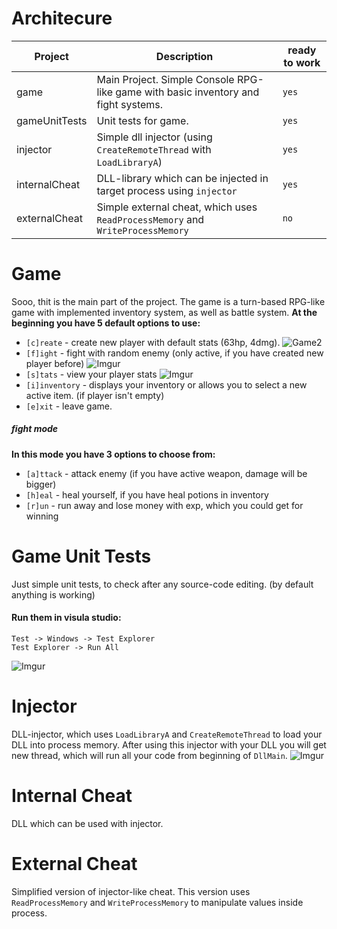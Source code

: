 # Architecure
| Project | Description |ready to work|
| ------ | -------------|-------------|
| game | Main Project. Simple Console RPG-like game with basic inventory and fight systems. | ```yes```|
| gameUnitTests | Unit tests for game. | ```yes``` |
| injector | Simple dll injector (using ```CreateRemoteThread``` with ```LoadLibraryA```)  | ```yes```|
| internalCheat | DLL-library which can be injected in target process using ```injector``` | ```yes```|
| externalCheat | Simple external cheat, which uses ```ReadProcessMemory``` and ```WriteProcessMemory``` | ```no```
 # Game
Sooo, thit is the main part of the project. The game is a turn-based RPG-like game with implemented inventory system, as well as battle system. 
__At the beginning you have 5 default options to use:__
- ```[c]reate``` - create new player with default stats (63hp, 4dmg). 
![Game2](https://i.imgur.com/HoD4JF0.png)
- ```[f]ight``` - fight with random enemy (only active, if you have created new player before)
![Imgur](https://i.imgur.com/ais1Etk.png)
- ```[s]tats``` - view your player stats
![Imgur](https://i.imgur.com/h5oIWQZ.png)
- ```[i]inventory``` - displays your inventory or allows you to select a new active item. (if player isn't empty)
- ```[e]xit``` - leave game.
##### fight mode
__In this mode you have 3 options to choose from:__
- ```[a]ttack``` - attack enemy (if you have active weapon, damage will be bigger)
- ```[h]eal``` - heal yourself, if you have heal potions in inventory
- ```[r]un``` - run away and lose money with exp, which you could get for winning
# Game Unit Tests
Just simple unit tests, to check after any source-code editing. (by default anything is working)
#### Run them in visula studio: 
    Test -> Windows -> Test Explorer
    Test Explorer -> Run All
![Imgur](https://i.imgur.com/wV9JVZG.png)
# Injector
DLL-injector, which uses ```LoadLibraryA``` and ```CreateRemoteThread``` to load your DLL into process memory. After using this injector with your DLL you will get new thread, which will run all your code from beginning of ```DllMain```.
![Imgur](https://i.imgur.com/XlLDUwZ.png)
# Internal Cheat
DLL which can be used with injector.
# External Cheat
Simplified version of injector-like cheat.
This version uses ```ReadProcessMemory``` and ```WriteProcessMemory``` to manipulate values inside process.